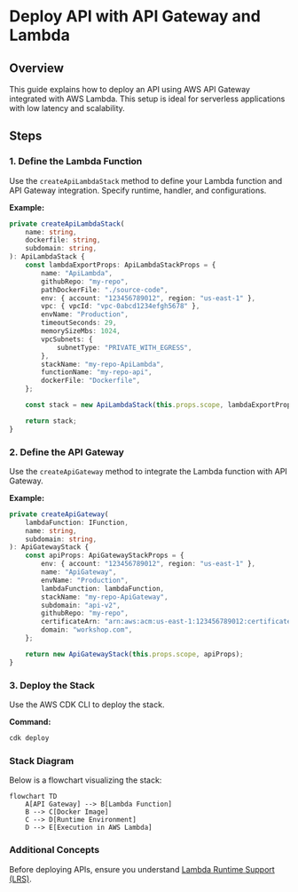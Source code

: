 # Deploy API with API Gateway and Lambda

## **Overview**

This guide explains how to deploy an API using AWS API Gateway integrated with AWS Lambda. This setup is ideal for serverless applications with low latency and scalability.

## **Steps**

### 1. Define the Lambda Function

Use the `createApiLambdaStack` method to define your Lambda function and API Gateway integration. Specify runtime, handler, and configurations.

**Example:**

```typescript
private createApiLambdaStack(
    name: string,
    dockerfile: string,
    subdomain: string,
): ApiLambdaStack {
    const lambdaExportProps: ApiLambdaStackProps = {
        name: "ApiLambda",
        githubRepo: "my-repo",
        pathDockerFile: "./source-code",
        env: { account: "123456789012", region: "us-east-1" },
        vpc: { vpcId: "vpc-0abcd1234efgh5678" },
        envName: "Production",
        timeoutSeconds: 29,
        memorySizeMbs: 1024,
        vpcSubnets: {
            subnetType: "PRIVATE_WITH_EGRESS",
        },
        stackName: "my-repo-ApiLambda",
        functionName: "my-repo-api",
        dockerFile: "Dockerfile",
    };

    const stack = new ApiLambdaStack(this.props.scope, lambdaExportProps);

    return stack;
}
```

### 2. Define the API Gateway

Use the `createApiGateway` method to integrate the Lambda function with API Gateway.

**Example:**

```typescript
private createApiGateway(
    lambdaFunction: IFunction,
    name: string,
    subdomain: string,
): ApiGatewayStack {
    const apiProps: ApiGatewayStackProps = {
        env: { account: "123456789012", region: "us-east-1" },
        name: "ApiGateway",
        envName: "Production",
        lambdaFunction: lambdaFunction,
        stackName: "my-repo-ApiGateway",
        subdomain: "api-v2",
        githubRepo: "my-repo",
        certificateArn: "arn:aws:acm:us-east-1:123456789012:certificate/ccf470a3-5470-4e2b-8880-19be90782a08",
        domain: "workshop.com",
    };

    return new ApiGatewayStack(this.props.scope, apiProps);
}
```

### 3. Deploy the Stack

Use the AWS CDK CLI to deploy the stack.

**Command:**

```bash
cdk deploy
```

### **Stack Diagram**

Below is a flowchart visualizing the stack:

```mermaid
flowchart TD
    A[API Gateway] --> B[Lambda Function]
    B --> C[Docker Image]
    C --> D[Runtime Environment]
    D --> E[Execution in AWS Lambda]
```

### **Additional Concepts**

Before deploying APIs, ensure you understand [Lambda Runtime Support (LRS)](lambda-runtime-support.md).
